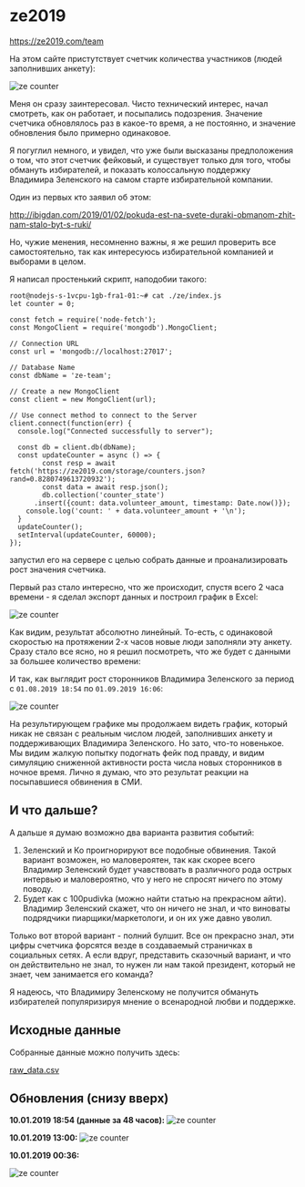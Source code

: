 # ze2019

https://ze2019.com/team

На этом сайте пристутствует счетчик количества участников (людей заполнивших анкету):

![ze counter](https://github.com/dmitriys-lits/ze/blob/master/ze-counter.png?raw=true)

Меня он сразу заинтересовал. Чисто технический интерес, начал смотреть, как он работает, и посыпались подозрения.
Значение счетчика обновлялось раз в какое-то время, а не постоянно, и значение обновления было примерно одинаковое.

Я погуглил немного, и увидел, что уже были высказаны предположения о том, что этот счетчик фейковый, и существует только для того,
чтобы обмануть избирателей, и показать колоссальную поддержку Владимира Зеленского на самом старте избирательной компании.

Один из первых кто заявил об этом:

http://ibigdan.com/2019/01/02/pokuda-est-na-svete-duraki-obmanom-zhit-nam-stalo-byt-s-ruki/

Но, чужие менения, несомненно важны, я же решил проверить все самостоятельно, так как интересуюсь избирательной компанией и выборами в целом.

Я написал простенький скрипт, наподобии такого:

```
root@nodejs-s-1vcpu-1gb-fra1-01:~# cat ./ze/index.js
let counter = 0;

const fetch = require('node-fetch');
const MongoClient = require('mongodb').MongoClient;

// Connection URL
const url = 'mongodb://localhost:27017';

// Database Name
const dbName = 'ze-team';

// Create a new MongoClient
const client = new MongoClient(url);

// Use connect method to connect to the Server
client.connect(function(err) {
  console.log("Connected successfully to server");

  const db = client.db(dbName);
  const updateCounter = async () => {
        const resp = await fetch('https://ze2019.com/storage/counters.json?rand=0.8280749613720932');
        const data = await resp.json();
        db.collection('counter_state')
	  .insert({count: data.volunteer_amount, timestamp: Date.now()});
	console.log('count: ' + data.volunteer_amount + '\n');
  }
  updateCounter();
  setInterval(updateCounter, 60000);
});
```

запустил его на сервере с целью собрать данные и проанализировать рост значения счетчика.

Первый раз стало интересно, что же происходит, спустя всего 2 часа времени - я сделал экспорт данных и построил график в Excel:

![ze counter](https://github.com/dmitriys-lits/ze/blob/master/first-result.png?raw=true)

Как видим, результат абсолютно линейный. То-есть, с одинаковой скоростью на протяжении 2-х часов новые люди заполняли эту анкету.
Сразу стало все ясно, но я решил посмотреть, что же будет с данными за большее количество времени:

И так, как выглядит рост сторонников Владимира Зеленского за период с `01.08.2019 18:54` по `01.09.2019 16:06`:

![ze counter](https://github.com/dmitriys-lits/ze/blob/master/final-result.png?raw=true)

На результирующем графике мы продолжаем видеть график, который никак не связан с реальным числом людей, заполнивших анкету и поддерживающих Владимира Зеленского.
Но зато, что-то новенькое. Мы видим жалкую попытку подогнать фейк под правду, и видим симуляцию сниженной активности роста числа новых сторонников в ночное время.
Лично я думаю, что это результат реакции на посыпавшиеся обвинения в СМИ.

## И что дальше?

А дальше я думаю возможно два варианта развития событий:

1. Зеленский и Ко проигнорируют все подобные обвинения. Такой вариант возможен, но маловероятен, так как скорее всего Владимир Зеленский будет учавствовать в различного рода острых интервью и маловероятно, что у него не спросят ничего по этому поводу.
2. Будет как с 100pudivka (можно найти статью на прекрасном айти). Владимир Зеленский скажет, что он ничего не знал, и что виноваты подрядчики пиарщики/маркетологи, и он их уже давно уволил.

Только вот второй вариант - полний булшит. Все он прекрасно знал, эти цифры счетчика форсятся везде в создаваемый страничках в социальных сетях. А если вдруг, представить сказочный вариант, и что он действительно не знал, то нужен ли нам такой президент, который не знает, чем занимается его команда?

Я надеюсь, что Владимиру Зеленскому не получится обмануть избирателей популяризируя мнение о всенародной любви и поддержке.

## Исходные данные

Собранные данные можно получить здесь:

[raw_data.csv](https://github.com/dmitriys-lits/ze/blob/master/raw_data.csv?raw=true)

## Обновления (снизу вверх)

**10.01.2019 18:54 (данные за 48 часов):**
![ze counter](https://raw.githubusercontent.com/dmitriys-lits/ze/master/48hours_result.png)

**10.01.2019 13:00:**
![ze counter](https://raw.githubusercontent.com/dmitriys-lits/ze/master/10_01_2019_-_13_00_result.png)

**10.01.2019 00:36:**

![ze counter](https://raw.githubusercontent.com/dmitriys-lits/ze/master/10_01_2019_-_00_36_result.png)
